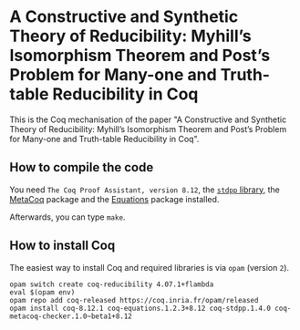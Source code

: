 # A Constructive and Synthetic Theory of Reducibility: Myhill’s Isomorphism Theorem and Post’s Problem for Many-one and Truth-table Reducibility in Coq

This is the Coq mechanisation of the paper "A Constructive and Synthetic Theory of Reducibility: Myhill’s Isomorphism Theorem and Post’s Problem for Many-one and Truth-table Reducibility in Coq".

## How to compile the code

You need `The Coq Proof Assistant, version 8.12`, the [`stdpp` library](https://gitlab.mpi-sws.org/iris/stdpp), the [MetaCoq](metacoq.github.io/) package and the [Equations](https://mattam82.github.io/Coq-Equations/) package installed.

Afterwards, you can type `make`.

## How to install Coq

The easiest way to install Coq and required libraries is via `opam` (version `2`).
```
opam switch create coq-reducibility 4.07.1+flambda
eval $(opam env)
opam repo add coq-released https://coq.inria.fr/opam/released
opam install coq-8.12.1 coq-equations.1.2.3+8.12 coq-stdpp.1.4.0 coq-metacoq-checker.1.0~beta1+8.12
```
